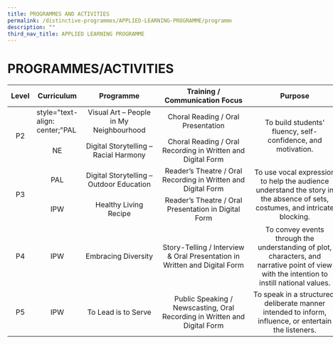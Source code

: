 ```yaml
---
title: PROGRAMMES AND ACTIVITIES
permalink: /distinctive-programmes/APPLIED-LEARNING-PROGRAMME/programmes-activities
description: ""
third_nav_title: APPLIED LEARNING PROGRAMME
---
```

# PROGRAMMES/ACTIVITIES

<table style="undefined;table-layout: fixed; width: 747px">
<colgroup>
<col style="width: 47px">
<col style="width: 86px">
<col style="width: 177px">
<col style="width: 221px">
<col style="width: 216px">
</colgroup>
<thead>
  <tr>
    <th  style="text-align: center;">Level</th>
    <th  style="text-align: center;">Curriculum</th>
    <th  style="text-align: center;">Programme</th>
    <th  style="text-align: center;">Training / Communication Focus</th>
    <th  style="text-align: center;">Purpose</th>
  </tr>
</thead>
<tbody>
  <tr>
    <td rowspan="2"  style="text-align: center;">P2</td>
    <td>  style="text-align: center;"PAL</td>
    <td  style="text-align: center;">Visual Art – People in My Neighbourhood<br></td>
    <td  style="text-align: center;">Choral Reading / Oral Presentation<br></td>
    <td rowspan="2" style="text-align: center;">To build students' fluency, self-confidence, and motivation.<br></td>
  </tr>
  <tr>
    <td style="text-align: center;">NE</td>
    <td style="text-align: center;">Digital Storytelling – Racial Harmony</td>
    <td style="text-align: center;">Choral Reading / Oral Recording in Written and Digital Form</td>
  </tr>
  <tr>
    <td rowspan="2" style="text-align: center;">P3</td>
    <td style="text-align: center;">PAL</td>
    <td style="text-align: center;">Digital Storytelling – Outdoor Education</td>
    <td style="text-align: center;">Reader’s Theatre / Oral Recording in Written and Digital Form</td>
    <td rowspan="2" style="text-align: center;">To use vocal expression to help the audience understand the story in the absence of sets, costumes, and intricate blocking.</td>
  </tr>
  <tr>
    <td style="text-align: center;">IPW</td>
    <td style="text-align: center;">Healthy Living Recipe</td>
    <td style="text-align: center;">Reader’s Theatre / Oral Presentation in Digital Form</td>
  </tr>
  <tr>
    <td style="text-align: center;">P4</td>
    <td style="text-align: center;">IPW</td>
    <td style="text-align: center;">Embracing Diversity</td>
    <td style="text-align: center;">Story-Telling / Interview &amp; Oral Presentation in Written and Digital Form</td>
    <td style="text-align: center;">To convey events through the understanding of plot, characters, and narrative point of view with the intention to instill national values.</td>
  </tr>
  <tr>
    <td style="text-align: center;">P5</td>
    <td style="text-align: center;">IPW</td>
    <td style="text-align: center;">To Lead is to Serve</td>
    <td style="text-align: center;">Public Speaking / Newscasting, Oral Recording in Written and Digital Form</td>
    <td style="text-align: center;">To speak in a structured, deliberate manner intended to inform, influence, or entertain the listeners.</td>
  </tr>
</tbody>
</table>